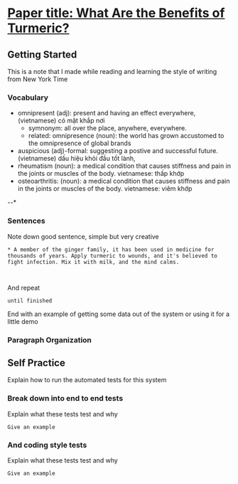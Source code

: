 # [Paper title: What Are the Benefits of Turmeric?](https://www.nytimes.com/2019/10/16/style/self-care/turmeric-benefits.html?action=click&module=Top%20Stories&pgtype=Homepage)

## Getting Started

This is a note that I made while reading and learning the style of writing from New York Time

### Vocabulary

* omnipresent (adj): present and having an effect everywhere, (vietnamese) có mặt khắp nơi
  * symnonym: all over the place, anywhere, everywhere.
  * related: omnipresence (noun): the world has grown accustomed to the omnipresence of global brands
* auspicious (adj)-formal: suggesting a postive and successful future. (vietnamese) dấu hiệu khỏi đầu tốt lành, 
* rheumatism (noun): a medical condition that causes stiffness and pain in the joints or muscles of the body. vietnamese: thấp khớp
* osteoarthritis: (noun): a medical condition that causes stiffness and pain in the joints or muscles of the body. vietnamese: viêm khớp 

--* 


### Sentences


Note down good sentence, simple but very creative
```
* A member of the ginger family, it has been used in medicine for thousands of years. Apply turmeric to wounds, and it's believed to fight infection. Mix it with milk, and the mind calms. 



```

And repeat

```
until finished
```

End with an example of getting some data out of the system or using it for a little demo


### Paragraph Organization

## Self Practice

Explain how to run the automated tests for this system

### Break down into end to end tests

Explain what these tests test and why

```
Give an example
```

### And coding style tests

Explain what these tests test and why

```
Give an example
```

